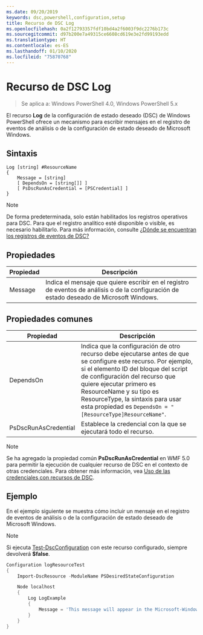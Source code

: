 ```yaml
---
ms.date: 09/20/2019
keywords: dsc,powershell,configuration,setup
title: Recurso de DSC Log
ms.openlocfilehash: 0a2f12793357fdf10bd4a2f6003f9dc2276b173c
ms.sourcegitcommit: d97b200e7a49315ce6608cd619e3e2fd99193edd
ms.translationtype: HT
ms.contentlocale: es-ES
ms.lasthandoff: 01/10/2020
ms.locfileid: "75870768"
---
```

# <a name="dsc-log-resource"></a>Recurso de DSC Log

> Se aplica a: Windows PowerShell 4.0, Windows PowerShell 5.x

El recurso **Log** de la configuración de estado deseado (DSC) de Windows PowerShell ofrece un mecanismo para escribir mensajes en el registro de eventos de análisis o de la configuración de estado deseado de Microsoft Windows.

## <a name="syntax"></a>Sintaxis

```Syntax
Log [string] #ResourceName
{
    Message = [string]
    [ DependsOn = [string[]] ]
    [ PsDscRunAsCredential = [PSCredential] ]
}
```

> [!NOTE]
> De forma predeterminada, solo están habilitados los registros operativos para DSC. Para que el registro analítico esté disponible o visible, es necesario habilitarlo. Para más información, consulte [¿Dónde se encuentran los registros de eventos de DSC?](../../../troubleshooting/troubleshooting.md#where-are-dsc-event-logs)

## <a name="properties"></a>Propiedades

| Propiedad |                                                   Descripción                                                    |
| -------- | ---------------------------------------------------------------------------------------------------------------- |
| Message  | Indica el mensaje que quiere escribir en el registro de eventos de análisis o de la configuración de estado deseado de Microsoft Windows. |

## <a name="common-properties"></a>Propiedades comunes

|       Propiedad       |                                                                                                                                                          Descripción                                                                                                                                                           |
| -------------------- | ------------------------------------------------------------------------------------------------------------------------------------------------------------------------------------------------------------------------------------------------------------------------------------------------------------------------------ |
| DependsOn            | Indica que la configuración de otro recurso debe ejecutarse antes de que se configure este recurso. Por ejemplo, si el elemento ID del bloque del script de configuración del recurso que quiere ejecutar primero es ResourceName y su tipo es ResourceType, la sintaxis para usar esta propiedad es `DependsOn = "[ResourceType]ResourceName"`. |
| PsDscRunAsCredential | Establece la credencial con la que se ejecutará todo el recurso.                                                                                                                                                                                                                                                                        |

> [!NOTE]
> Se ha agregado la propiedad común **PsDscRunAsCredential** en WMF 5.0 para permitir la ejecución de cualquier recurso de DSC en el contexto de otras credenciales. Para obtener más información, vea [Uso de las credenciales con recursos de DSC](../../../configurations/runasuser.md).

## <a name="example"></a>Ejemplo

En el ejemplo siguiente se muestra cómo incluir un mensaje en el registro de eventos de análisis o de la configuración de estado deseado de Microsoft Windows.

> [!NOTE]
> Si ejecuta [Test-DscConfiguration](/powershell/module/PSDesiredStateConfiguration/test-dscconfiguration?view=powershell-5.1) con este recurso configurado, siempre devolverá **$false**.

```powershell
Configuration logResourceTest
{
    Import-DscResource -ModuleName PSDesiredStateConfiguration

    Node localhost
    {
        Log LogExample
        {
            Message = 'This message will appear in the Microsoft-Windows-Desired State Configuration/Analytic event log.'
        }
    }
}
```
